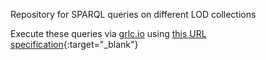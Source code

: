 
Repository for SPARQL queries on different LOD collections

Execute these queries via <a href="http://grlc.io" target="_blank">grlc.io</a> using [this URL specification](http://grlc.io/api/RubenSchalk/grlc-test){:target="_blank"}  




